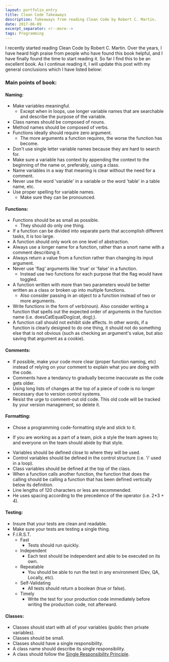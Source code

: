 ```yaml
---
layout: portfolio_entry
title: Clean Code Takeaways
description: Takeaways from reading Clean Code by Robert C. Martin.
date: 2017-06-09
excerpt_separator: <!--more-->
tags: Programming
---
```


I recently started reading Clean Code by Robert C. Martin. Over the years, I have heard high praise from people who have found this book helpful, and I have finally found the time to start reading it. So far I find this to be an excellent book. As I continue reading it, I will update this post with my general conclusions which I have listed below:

<!--more-->

### Main points of book:

#### Naming:
* Make variables meaningful.
  * Except when in loops, use longer variable names that are searchable and describe the purpose of the variable.
* Class names should be composed of nouns.
* Method names should be composed of verbs.
* Functions ideally should require zero argument.
  * The more arguments a function requires, the worse the function has become.
* Don't use single letter variable names because they are hard to search for.
* Make sure a variable has context by appending the context to the beginning of the name or, preferably, using a class.
* Name variables in a way that meaning is clear without the need for a comment.
* Never use the word 'variable' in a variable or the word 'table' in a table name, etc.
* Use proper spelling for variable names.
  * Make sure they can be pronounced.

#### Functions:
* Functions should be as small as possible.
  * They should do only one thing.
* If a function can be divided into separate parts that accomplish different tasks, it is too large.
* A function should only work on one level of abstraction.
* Always use a longer name for a function, rather than a snort name with a comment describing it.
* Always return a value from a function rather than changing its input argument.
* Never use 'flag' arguments like 'true' or 'false' in a function.
  * Instead use two functions for each purpose that the flag would have toggled.
* A function written with more than two parameters would be better written as a class or broken up into multiple functions.
  * Also consider passing in an object to a function instead of two or more arguments.
* Write functions in the form of verb(noun).
  Also consider writing a function that spells out the expected order of arguments in the function name (i.e. doesCatEqualDog(cat, dog);).
* A function call should not exhibit side affects. In other words, if a function is clearly designed to do one thing, it should not do something else that is not obvious (such as checking an argument's value, but also saving that argument as a cookie).

#### Comments:
* If possible, make your code more clear (proper function naming, etc) instead of relying on your comment to explain what you are doing with the code.
* Comments have a tendancy to gradually become inaccurate as the code gets older.
* Using long lists of changes at the top of a piece of code is no longer necessary due to version control systems.
* Resist the urge to comment-out old code. This old code will be tracked by your version management, so delete it.

#### Formatting:
* Chose a programming code-formatting style and stick to it.
 - If you are working as a part of a team, pick a style the team agrees to; and everyone on the team should abide by that style.
 * Variables should be defined close to where they will be used.
 * Control variables should be defined in the control structure (i.e. 'i' used in a loop).
 * Class variables should be defined at the top of the class.
* When a function calls another function, the function that does the calling should be calling a function that has been defined vertically below its definition.
* Line lengths of 120 characters or less are recommended.
* He uses spacing according to the precedence of the operator (i.e. 2*3 + 4).

#### Testing:
* Insure that your tests are clean and readable.
* Make sure your tests are testing a single thing.
* F.I.R.S.T.
  - Fast
    * Tests should run quickly.
  - Independent
    * Each test should be independent and able to be executed on its own.
  - Repeatable
    * You should be able to run the test in any environment (Dev, QA, Locally, etc).
  - Self-Validating
    * All tests should return a boolean (true or false).
  - Timely
    * Write the test for your production code immediately before writing the production code, not afterward.

#### Classes:
* Classes should start with all of your variables (public then private variables).
* Classes should be small.
* Classes should have a single responsibility.
* A class name should describe its single responsibility.
* A class should follow the <a href='https://en.wikipedia.org/wiki/Single_responsibility_principle'>Single Responsibility Principle</a>.